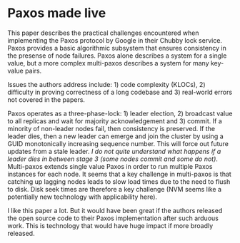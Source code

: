 # Paxos made live

This paper describes the practical challenges encountered when implementing the Paxos protocol by Google in their Chubby lock service. Paxos provides a basic algorithmic subsystem that ensures consistency in the presense of node failures. Paxos alone describes a system for a single value, but a more complex multi-paxos describes a system for many key-value pairs.

Issues the authors address include: 1) code complexity (KLOCs), 2) difficulty in proving correctness of a long codebase and 3) real-world errors not covered in the papers.

Paxos operates as a three-phase-lock: 1) leader election, 2) broadcast value to all replicas and wait for majority acknowledgement and 3) commit. If a minority of non-leader nodes fail, then consistency is preserved. If the leader dies, then a new leader can emerge and join the cluster by using a GUID monotonically increasing sequence number. This will force out future updates from a stale leader. *I do not quite understand what happens if a leader dies in between stage 3 (some nodes commit and some do not)*. Multi-paxos extends single value Paxos in order to run multiple Paxos instances for each node. It seems that a key challenge in multi-paxos is that catching up lagging nodes leads to slow load times due to the need to flush to disk. Disk seek times are therefore a key challenge (NVM seems like a potentially new technology with applicability here).

I like this paper a lot. But it would have been great if the authors released the open source code to their Paxos implementation after such arduous work. This is technology that would have huge impact if more broadly released.
